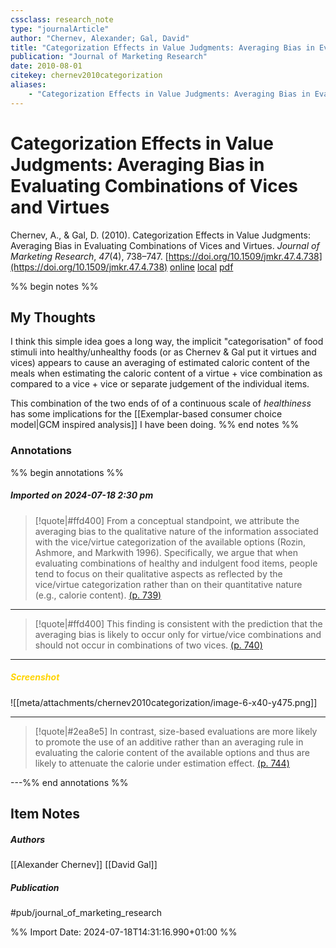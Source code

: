 ```yaml
---
cssclass: research_note
type: "journalArticle"
author: "Chernev, Alexander; Gal, David"
title: "Categorization Effects in Value Judgments: Averaging Bias in Evaluating Combinations of Vices and Virtues"
publication: "Journal of Marketing Research"
date: 2010-08-01
citekey: chernev2010categorization
aliases: 
    - "Categorization Effects in Value Judgments: Averaging Bias in Evaluating Combinations of Vices and Virtues"
---
```


# Categorization Effects in Value Judgments: Averaging Bias in Evaluating Combinations of Vices and Virtues

Chernev, A., & Gal, D. (2010). Categorization Effects in Value Judgments: Averaging Bias in Evaluating Combinations of Vices and Virtues. _Journal of Marketing Research_, _47_(4), 738–747. [https://doi.org/10.1509/jmkr.47.4.738](https://doi.org/10.1509/jmkr.47.4.738)
[online](http://zotero.org/users/7162438/items/XPG2VC79) [local](zotero://select/library/items/XPG2VC79) [pdf](file:///home/gjc216/Zotero/storage/FQSVCJDX/Chernev%20and%20Gal%20-%202010%20-%20Categorization%20Effects%20in%20Value%20Judgments%20Averagi.pdf)
 

 
%% begin notes %%

## My Thoughts

I think this simple idea goes a long way, the implicit "categorisation" of food stimuli into healthy/unhealthy foods (or as Chernev & Gal put it virtues and vices) appears to cause an averaging of estimated caloric content of the meals when estimating the caloric content of a virtue + vice combination as compared to a vice + vice or separate judgement of the individual items.

This combination of the two ends of of a continuous scale of _healthiness_ has some implications for the [[Exemplar-based consumer choice model|GCM inspired analysis]] I have been doing.
%% end notes %%

### Annotations

%% begin annotations %%

##### Imported on 2024-07-18 2:30 pm
>[!quote|#ffd400]
>From a conceptual standpoint, we attribute the averaging bias to the qualitative nature of the information associated with the vice/virtue categorization of the available options (Rozin, Ashmore, and Markwith 1996). Specifically, we argue that when evaluating combinations of healthy and indulgent food items, people tend to focus on their qualitative aspects as reflected by the vice/virtue categorization rather than on their quantitative nature (e.g., calorie content). [(p. 739)](zotero://open-pdf/library/items/FQSVCJDX?page=739&annotation=2UVFLBVF)

---
>[!quote|#ffd400]
>This finding is consistent with the prediction that the averaging bias is likely to occur only for virtue/vice combinations and should not occur in combinations of two vices. [(p. 740)](zotero://open-pdf/library/items/FQSVCJDX?page=740&annotation=9BMNGH7J)

---
##### <span style="color: #ffd400">Screenshot</span>
![[meta/attachments/chernev2010categorization/image-6-x40-y475.png]]

---
>[!quote|#2ea8e5]
> In contrast, size-based evaluations are more likely to promote the use of an additive rather than an averaging rule in evaluating the calorie content of the available options and thus are likely to attenuate the calorie under estimation effect. [(p. 744)](zotero://open-pdf/library/items/FQSVCJDX?page=744&annotation=KDZ9FN8M)

---%% end annotations %%

## Item Notes

##### Authors

[[Alexander Chernev]] [[David Gal]]

##### Publication

#pub/journal_of_marketing_research


%% Import Date: 2024-07-18T14:31:16.990+01:00 %%
